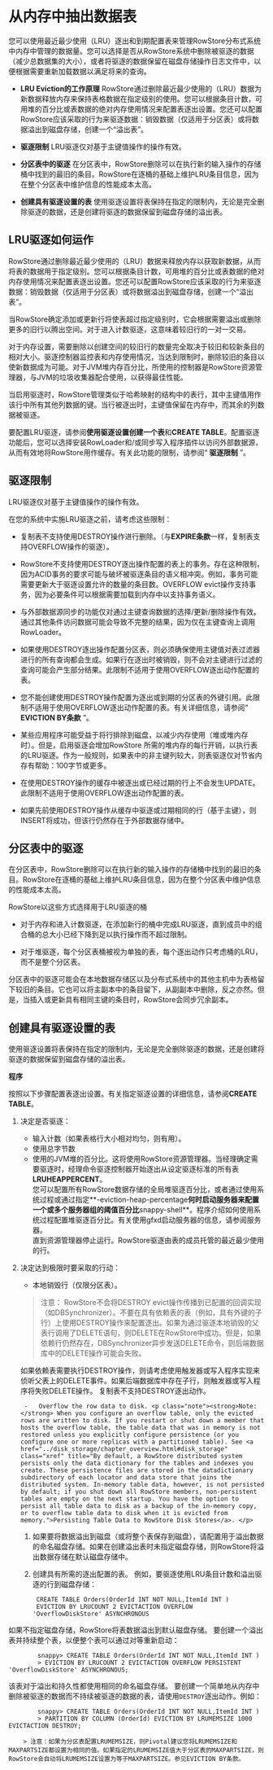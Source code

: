 # 从内存中抽出数据表 #
您可以使用最近最少使用（LRU）逐出和到期配置表来管理RowStore分布式系统中内存中管理的数据量。您可以选择是否从RowStore系统中删除被驱逐的数据（减少总数据集的大小），或者将驱逐的数据保留在磁盘存储操作日志文件中，以便根据需要重新加载数据以满足将来的查询。<br/>

- **LRU Eviction的工作原理** RowStore通过删除最近最少使用的（LRU）数据为新数据释放内存来保持表格数据在指定级别的使用。您可以根据条目计数，可用堆的百分比或表数据的绝对内存使用情况来配置表逐出设置。您还可以配置RowStore应该采取的行为来驱逐数据：销毁数据（仅适用于分区表）或将数据溢出到磁盘存储，创建一个“溢出表”。

- **驱逐限制** LRU驱逐仅对基于主键值操作的操作有效。

- **分区表中的驱逐** 在分区表中，RowStore删除可以在执行新的输入操作的存储桶中找到的最旧的条目。RowStore在逐桶的基础上维护LRU条目信息，因为在整个分区表中维护信息的性能成本太高。

- **创建具有驱逐设置的表** 使用驱逐设置将表保持在指定的限制内，无论是完全删除驱逐的数据，还是创建将驱逐的数据保留到磁盘存储的溢出表。

## LRU驱逐如何运作 ##
RowStore通过删除最近最少使用的（LRU）数据来释放内存以获取新数据，从而将表的数据用于指定级别。您可以根据条目计数，可用堆的百分比或表数据的绝对内存使用情况来配置表逐出设置。您还可以配置RowStore应该采取的行为来驱逐数据：销毁数据（仅适用于分区表）或将数据溢出到磁盘存储，创建一个“溢出表”。<br/>

当RowStore确定添加或更新行将使表超过指定级别时，它会根据需要溢出或删除更多的旧行以腾出空间。对于进入计数驱逐，这意味着较旧行的一对一交易。<br/>

对于内存设置，需要删除以创建空间的较旧行的数量完全取决于较旧和较新条目的相对大小。驱逐控制器监控表和内存使用情况，当达到限制时，删除较旧的条目以使新数据成为可能。对于JVM堆内存百分比，所使用的控制器是RowStore资源管理器，与JVM的垃圾收集器配合使用，以获得最佳性能。<br/>

当启用驱逐时，RowStore管理类似于哈希映射的结构中的表行，其中主键值用作该行中所有其他列数据的键。当行被逐出时，主键值保留在内存中，而其余的列数据被驱逐。<br/>

要配置LRU驱逐，请参阅**使用驱逐设置创建一个表**和**CREATE TABLE**。配置驱逐功能后，您可以选择安装RowLoader和/或同步写入程序插件以访问外部数据源，从而有效地将RowStore用作缓存。有关此功能的限制，请参阅“ **驱逐限制** ”。<br/>

## 驱逐限制 ##
LRU驱逐仅对基于主键值操作的操作有效。<br/>

在您的系统中实施LRU驱逐之前，请考虑这些限制：<br/>

- 复制表不支持使用DESTROY操作进行删除。（与**EXPIRE条款**一样，复制表支持OVERFLOW操作的驱逐）。

- RowStore不支持使用DESTROY逐出操作配置的表上的事务。存在这种限制，因为ACID事务的要求可能与破坏被驱逐条目的语义相冲突。例如，事务可能需要更新大于驱逐设置允许的数量的条目数。OVERFLOW evict操作支持事务，因为必要条件可以根据需要加载到内存中以支持事务语义。

- 与外部数据源同步的功能仅对通过主键查询数据的选择/更新/删除操作有效。通过其他条件访问数据可能会导致不完整的结果，因为仅在主键查询上调用RowLoader。

- 如果使用DESTROY逐出操作配置分区表，则必须确保使用主键值对表过滤器进行的所有查询都会生成。如果行在逐出时被销毁，则不会对主键进行过滤的查询可能会产生部分结果。此限制不适用于使用OVERFLOW逐出动作配置的表。

- 您不能创建使用DESTROY操作配置为逐出或到期的分区表的外键引用。此限制不适用于使用OVERFLOW逐出动作配置的表。有关详细信息，请参阅“ **EVICTION BY条款** ”。

- 某些应用程序可能受益于将行排除到磁盘，以减少内存使用（堆或堆内存时）。但是，启用驱逐会增加RowStore 所需的堆内存的每行开销，以执行表的LRU驱逐。作为一般规则，如果表中的非主键列较大，则表驱逐仅对节省内存有帮助：100字节或更多。

- 在使用DESTROY操作的缓存中被逐出或已经过期的行上不会发生UPDATE。此限制不适用于使用OVERFLOW逐出动作配置的表。

- 如果先前使用DESTROY操作从缓存中驱逐或过期相同的行（基于主键），则INSERT将成功，但该行仍然存在于外部数据存储中。

## 分区表中的驱逐 ##
在分区表中，RowStore删除可以在执行新的输入操作的存储桶中找到的最旧的条目。RowStore在逐桶的基础上维护LRU条目信息，因为在整个分区表中维护信息的性能成本太高。<br/>

RowStore以这些方式选择用于LRU驱逐的桶<br/>



- 对于内存和进入计数驱逐，在添加新行的桶中完成LRU驱逐，直到成员中的组合桶的总大小已经下降到足以执行操作而不超过限制。


- 对于堆驱逐，每个分区表桶被视为单独的表，每个逐出动作只考虑桶的LRU，而不是整个分区表。

分区表中的驱逐可能会在本地数据存储区以及分布式系统中的其他主机中为表格留下较旧的条目。它也可以将主副本中的条目留下，从副副本中删除，反之亦然。但是，当插入或更新具有相同主键的条目时，RowStore会同步冗余副本。<br/>

## 创建具有驱逐设置的表 ##
使用驱逐设置将表保持在指定的限制内，无论是完全删除驱逐的数据，还是创建将驱逐的数据保留到磁盘存储的溢出表。<br/>

**程序**

按照以下步骤配置表逐出设置。有关指定驱逐设置的详细信息，请参阅**CREATE TABLE**。

1. 决定是否驱逐：<br/>

	- 输入计数（如果表格行大小相对均匀，则有用）。
	- 使用总字节数
	- 使用的JVM堆的百分比。这将使用RowStore资源管理器。当经理确定需要驱逐时，经理命令驱逐控制器开始逐出从设定驱逐标准的所有表**LRUHEAPPERCENT**。<br/>
您可以配置所有RowStore数据存储的全局堆驱逐百分比，或者通过使用系统过程或通过指定**-eviction-heap-percentage**何时启动服务器来配置一个或多个服务器组的阈值百分比**snappy-shell**。程序介绍如何使用系统过程配置堆驱逐百分比。有关使用gfxd启动服务器的信息，请参阅服务器。<br/>
直到资源管理器停止运行。RowStore驱逐由表的成员托管的最近最少使用的行。<br/>



1. 决定达到极限时要采取的行动：

	- 本地销毁行（仅限分区表）。


	> 注意： RowStore不会将DESTROY evict操作传播到已配置的回调实现（如DBSynchronizer）。不要在具有依赖表的表（例如，具有外键的子行）上使用DESTROY操作来配置逐出。如果为通过驱逐本地销毁的父表行调用了DELETE语句，则DELETE在RowStore中成功。但是，如果依赖行仍然存在，DBSynchronizer异步发送DELETE命令，则后端数据库中的DELETE操作可能会失败。

	如果依赖表需要执行DESTROY操作，则请考虑使用触发器或写入程序实现来侦听父表上的DELETE事件。如果后端数据库中存在子行，则触发器或写入程序将失败DELETE操作。
复制表不支持DESTROY逐出动作。

		-   Overflow the row data to disk. <p class="note"><strong>Note:</strong> When you configure an overflow table, only the evicted rows are written to disk. If you restart or shut down a member that hosts the overflow table, the table data that was in memory is not restored unless you explicitly configure persistence (or you configure one or more replicas with a partitioned table). See <a href="../disk_storage/chapter_overview.html#disk_storage" class="xref" title="By default, a RowStore distributed system persists only the data dictionary for the tables and indexes you create. These persistence files are stored in the datadictionary subdirectory of each locator and data store that joins the distributed system. In-memory table data, however, is not persisted by default; if you shut down all RowStore members, non-persistent tables are empty on the next startup. You have the option to persist all table data to disk as a backup of the in-memory copy, or to overflow table data to disk when it is evicted from memory.">Persisting Table Data to RowStore Disk Stores</a>. </p>


	1. 如果要将数据溢出到磁盘（或将整个表保存到磁盘），请配置用于溢出数据的命名磁盘存储。如果在创建溢出表时未指定磁盘存储，则RowStore将溢出数据存储在默认磁盘存储中。


	1. 创建具有所需的逐出配置的表。
	例如，要驱逐使用LRU条目计数和溢出驱逐的行到磁盘存储：

			CREATE TABLE Orders(OrderId INT NOT NULL,ItemId INT ) 
	     	EVICTION BY LRUCOUNT 2 EVICTACTION OVERFLOW 'OverflowDiskStore' ASYNCHRONOUS
如果不指定磁盘存储，RowStore将表数据溢出到默认磁盘存储。
要创建一个溢出表并持续整个表，以便整个表可以通过对等重新启动：

			snappy> CREATE TABLE Orders(OrderId INT NOT NULL,ItemId INT ) 
			> EVICTION BY LRUCOUNT 2 EVICTACTION OVERFLOW PERSISTENT 'OverflowDiskStore' ASYNCHRONOUS;
该表对于溢出和持久性都使用相同的命名磁盘存储。
要创建一个简单地从内存中删除被驱逐的数据而不持续被驱逐的数据的表，请使用`DESTROY`逐出动作。例如：

			snappy> CREATE TABLE Orders(OrderId INT NOT NULL,ItemId INT ) 
			> PARTITION BY COLUMN (OrderId) EVICTION BY LRUMEMSIZE 1000 EVICTACTION DESTROY;

		> 注意：如果为分区表配置LRUMEMSIZE，则Pivotal建议您将LRUMEMSIZE和MAXPARTSIZE都设置为相同的值。如果指定的LRUMEMSIZE值大于分区表的MAXPARTSIZE，则RowStore会自动将LRUMEMSIZE设置为等于MAXPARTSIZE。参见EVICTION BY条款。


